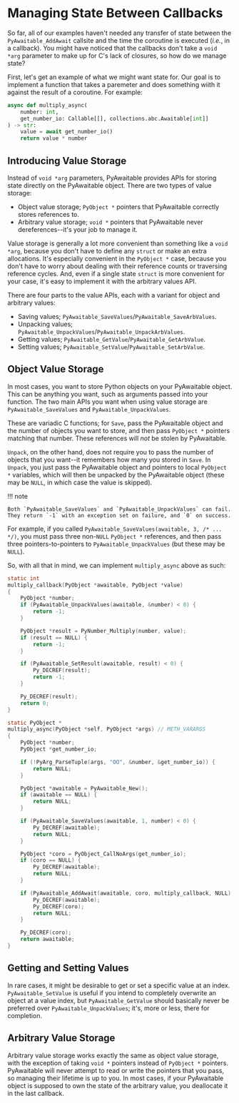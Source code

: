 # Managing State Between Callbacks

So far, all of our examples haven't needed any transfer of state between the `PyAwaitable_AddAwait` callsite and the time the coroutine is executed (_i.e._, in a callback). You might have noticed that the callbacks don't take a `void *arg` parameter to make up for C's lack of closures, so how do we manage state?

First, let's get an example of what we might want state for. Our goal is to implement a function that takes a paremeter and does something wiith it against the result of a coroutine. For example:

```py
async def multiply_async(
    number: int,
    get_number_io: Callable[[], collections.abc.Awaitable[int]]
) -> str:
    value = await get_number_io()
    return value * number
```

## Introducing Value Storage

Instead of `void *arg` parameters, PyAwaitable provides APIs for storing state directly on the PyAwaitable object. There are two types of value storage:

-   Object value storage; `PyObject *` pointers that PyAwaitable correctly stores references to.
-   Arbitrary value storage; `void *` pointers that PyAwaitable never dereferences--it's your job to manage it.

Value storage is generally a lot more convenient than something like a `void *arg`, because you don't have to define any `struct` or make an extra allocations. It's especially convenient in the `PyObject *` case, because you don't have to worry about dealing with their reference counts or traversing reference cycles. And, even if a single state `struct` is more convenient for your case, it's easy to implement it with the arbitrary values API.

There are four parts to the value APIs, each with a variant for object and arbitrary values:

-   Saving values; `PyAwaitable_SaveValues`/`PyAwaitable_SaveArbValues`.
-   Unpacking values; `PyAwaitable_UnpackValues`/`PyAwaitable_UnpackArbValues`.
-   Getting values; `PyAwaitable_GetValue`/`PyAwaitable_GetArbValue`.
-   Setting values; `PyAwaitable_SetValue`/`PyAwaitable_SetArbValue`.

## Object Value Storage

In most cases, you want to store Python objects on your PyAwaitable object. This can be anything you want, such as arguments passed into your function. The two main APIs you want when using value storage are `PyAwaitable_SaveValues` and `PyAwaitable_UnpackValues`.

These are variadic C functions; for `Save`, pass the PyAwaitable object and the number of objects you want to store, and then pass `PyObject *` pointers matching that number. These references will _not_ be stolen by PyAwaitable.

`Unpack`, on the other hand, does not require you to pass the number of objects that you want--it remembers how many you stored in `Save`. In `Unpack`, you just pass the PyAwaitable object and pointers to local `PyObject *` variables, which will then be unpacked by the PyAwaitable object (these may be `NULL`, in which case the value is skipped).

!!! note

    Both `PyAwaitable_SaveValues` and `PyAwaitable_UnpackValues` can fail. They return `-1` with an exception set on failure, and `0` on success.

For example, if you called `PyAwaitable_SaveValues(awaitable, 3, /* ... */)`, you must pass three non-`NULL` `PyObject *` references, and then pass three pointers-to-pointers to `PyAwaitable_UnpackValues` (but these may be `NULL`).

So, with all that in mind, we can implement `multiply_async` above as such:

```c
static int
multiply_callback(PyObject *awaitable, PyObject *value)
{
    PyObject *number;
    if (PyAwaitable_UnpackValues(awaitable, &number) < 0) {
        return -1;
    }

    PyObject *result = PyNumber_Multiply(number, value);
    if (result == NULL) {
        return -1;
    }

    if (PyAwaitable_SetResult(awaitable, result) < 0) {
        Py_DECREF(result);
        return -1;
    }

    Py_DECREF(result);
    return 0;
}

static PyObject *
multiply_async(PyObject *self, PyObject *args) // METH_VARARGS
{
    PyObject *number;
    PyObject *get_number_io;

    if (!PyArg_ParseTuple(args, "OO", &number, &get_number_io)) {
        return NULL;
    }

    PyObject *awaitable = PyAwaitable_New();
    if (awaitable == NULL) {
        return NULL;
    }

    if (PyAwaitable_SaveValues(awaitable, 1, number) < 0) {
        Py_DECREF(awaitable);
        return NULL;
    }

    PyObject *coro = PyObject_CallNoArgs(get_number_io);
    if (coro == NULL) {
        Py_DECREF(awaitable);
        return NULL;
    }

    if (PyAwaitable_AddAwait(awaitable, coro, multiply_callback, NULL) < 0) {
        Py_DECREF(awaitable);
        Py_DECREF(coro);
        return NULL;
    }

    Py_DECREF(coro);
    return awaitable;
}
```

## Getting and Setting Values

In rare cases, it might be desirable to get or set a specific value at an index. `PyAwaitable_SetValue` is useful if you intend to completely overwrite an object at a value index, but `PyAwaitable_GetValue` should basically never be preferred over `PyAwaitable_UnpackValues`; it's, more or less, there for completion.

## Arbitrary Value Storage

Arbitrary value storage works exactly the same as object value storage, with the exception of taking `void *` pointers instead of `PyObject *` pointers. PyAwaitable will never attempt to read or write the pointers that you pass, so managing their lifetime is up to you. In most cases, if your PyAwaitable object is supposed to own the state of the arbitrary value, you deallocate it in the last callback.
